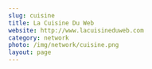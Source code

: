 ```yaml
---
slug: cuisine
title: La Cuisine Du Web
website: http://www.lacuisineduweb.com
category: network
photo: /img/network/cuisine.png
layout: page
---
```

